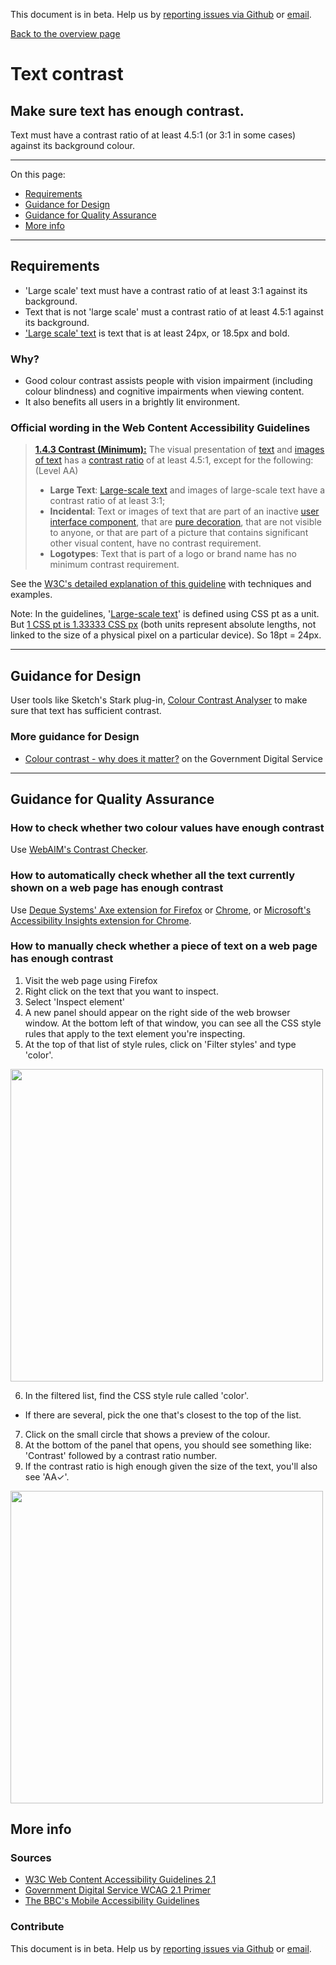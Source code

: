 This document is in beta. Help us by [reporting issues via Github](https://github.com/jfhector/accessibility-guidelines) or [email](mailto:jeanfrancois.hector@googlemail.com).

[Back to the overview page](./../index.html)

# Text contrast

## Make sure text has enough contrast.

Text must have a contrast ratio of at least 4.5:1 (or 3:1 in some cases) against its background colour.

---

On this page:

- [Requirements](#requirements)
- [Guidance for Design](#guidance-for-design)
- [Guidance for Quality Assurance](#guidance-for-quality-assurance)
- [More info](#more-info)

---

## Requirements

- 'Large scale' text must have a contrast ratio of at least 3:1 against its background.
- Text that is not 'large scale' must a contrast ratio of at least 4.5:1 against its background.
- ['Large scale' text](https://www.w3.org/TR/UNDERSTANDING-WCAG20/visual-audio-contrast-contrast.html#larger-scaledef) is text that is at least 24px, or 18.5px and bold.

### Why?

- Good colour contrast assists people with vision impairment (including colour blindness) and cognitive impairments when viewing content.
- It also benefits all users in a brightly lit environment.

### Official wording in the Web Content Accessibility Guidelines

> [**1.4.3 Contrast (Minimum):**](https://www.w3.org/TR/UNDERSTANDING-WCAG20/content-structure-separation-programmatic.html) The visual presentation of [text](https://www.w3.org/TR/UNDERSTANDING-WCAG20/visual-audio-contrast-contrast.html#textdef) and [images of text](https://www.w3.org/TR/UNDERSTANDING-WCAG20/visual-audio-contrast-contrast.html#images-of-textdef) has a [contrast ratio](https://www.w3.org/TR/UNDERSTANDING-WCAG20/visual-audio-contrast-contrast.html#contrast-ratiodef) of at least 4.5:1, except for the following: (Level AA)
>
> - **Large Text**: [Large-scale text](https://www.w3.org/TR/UNDERSTANDING-WCAG20/visual-audio-contrast-contrast.html#larger-scaledef) and images of large-scale text have a contrast ratio of at least 3:1;
> - **Incidental**: Text or images of text that are part of an inactive [user interface component](https://www.w3.org/TR/UNDERSTANDING-WCAG20/visual-audio-contrast-contrast.html#user-interface-componentdef), that are [pure decoration](https://www.w3.org/TR/UNDERSTANDING-WCAG20/visual-audio-contrast-contrast.html#puredecdef), that are not visible to anyone, or that are part of a picture that contains significant other visual content, have no contrast requirement.
> - **Logotypes**: Text that is part of a logo or brand name has no minimum contrast requirement.

See the [W3C's detailed explanation of this guideline](https://www.w3.org/TR/UNDERSTANDING-WCAG20/content-structure-separation-programmatic.html) with techniques and examples.

Note: In the guidelines, '[Large-scale text](https://www.w3.org/TR/UNDERSTANDING-WCAG20/visual-audio-contrast-contrast.html#larger-scaledef)' is defined using CSS pt as a unit. But [1 CSS pt is 1.33333 CSS px](https://www.w3.org/TR/css-values-3/#absolute-lengths) (both units represent absolute lengths, not linked to the size of a physical pixel on a particular device). So 18pt = 24px.

---

## Guidance for Design

User tools like Sketch's Stark plug-in, [Colour Contrast Analyser](https://developer.paciellogroup.com/resources/contrastanalyser/) to make sure that text has sufficient contrast.

### More guidance for Design

- [Colour contrast - why does it matter?](https://accessibility.blog.gov.uk/2016/06/17/colour-contrast-why-does-it-matter/) on the Government Digital Service

---

## Guidance for Quality Assurance

### How to check whether two colour values have enough contrast

Use [WebAIM's Contrast Checker](https://webaim.org/resources/contrastchecker/).

### How to automatically check whether all the text currently shown on a web page has enough contrast

Use [Deque Systems' Axe extension for Firefox](https://addons.mozilla.org/en-GB/firefox/addon/axe-devtools/) or [Chrome](https://chrome.google.com/webstore/detail/axe-web-accessibility-tes/lhdoppojpmngadmnindnejefpokejbdd), or [Microsoft's Accessibility Insights extension for Chrome](https://chrome.google.com/webstore/detail/accessibility-insights-fo/pbjjkligggfmakdaogkfomddhfmpjeni?hl=en).

### How to manually check whether a piece of text on a web page has enough contrast

1. Visit the web page using Firefox
2. Right click on the text that you want to inspect.
3. Select 'Inspect element'
4. A new panel should appear on the right side of the web browser window. At the bottom left of that window, you can see all the CSS style rules that apply to the text element you're inspecting.
5. At the top of that list of style rules, click on 'Filter styles' and type 'color'.

<img src="../assets/143 - how to check - step 1.jpg" width="500" alt="">

6. In the filtered list, find the CSS style rule called 'color'.

- If there are several, pick the one that's closest to the top of the list.

7. Click on the small circle that shows a preview of the colour.
8. At the bottom of the panel that opens, you should see something like: 'Contrast' followed by a contrast ratio number.
9. If the contrast ratio is high enough given the size of the text, you'll also see 'AA&check;'.

<img src="../assets/143 - how to check - step 2.jpg" width="500" alt="">

## More info

### Sources

- [W3C Web Content Accessibility Guidelines 2.1](https://www.w3.org/TR/WCAG21/)
- [Government Digital Service WCAG 2.1 Primer](https://alphagov.github.io/wcag-primer/)
- [The BBC's Mobile Accessibility Guidelines](https://www.bbc.co.uk/guidelines/futuremedia/accessibility/mobile/summary)

### Contribute

This document is in beta. Help us by [reporting issues via Github](https://github.com/jfhector/accessibility-guidelines) or [email](mailto:jeanfrancois.hector@googlemail.com).
